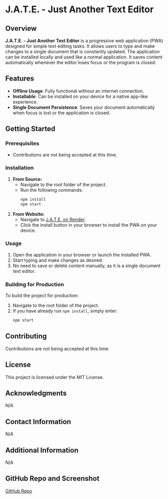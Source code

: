 # J.A.T.E. - Just Another Text Editor

## Overview

**J.A.T.E. - Just Another Text Editor** is a progressive web application (PWA) designed for simple text editing tasks. It allows users to type and make changes to a single document that is constantly updated. The application can be installed locally and used like a normal application. It saves content automatically whenever the editor loses focus or the program is closed.

## Features

- **Offline Usage**: Fully functional without an internet connection.
- **Installable**: Can be installed on your device for a native app-like experience.
- **Single Document Persistence**: Saves your document automatically when focus is lost or the application is closed.

## Getting Started

### Prerequisites

- Contributions are not being accepted at this time.

### Installation

1. **From Source:**
   - Navigate to the root folder of the project.
   - Run the following commands:
     ```bash
     npm install
     npm start
     ```
2. **From Website:**
   - Navigate to [J.A.T.E. on Render](https://stunning-palm-tree-dfxz.onrender.com).
   - Click the install button in your browser to install the PWA on your device.

### Usage

1. Open the application in your browser or launch the installed PWA.
2. Start typing and make changes as desired.
3. No need to save or delete content manually, as it is a single document text editor.

### Building for Production

To build the project for production:

1. Navigate to the root folder of the project.
2. If you have already run `npm install`, simply enter:
   ```bash
   npm start
   ```

## Contributing

Contributions are not being accepted at this time.

## License

This project is licensed under the MIT License.

## Acknowledgments

N/A

## Contact Information

N/A

## Additional Information

N/A

## GitHub Repo and Screenshot

[GitHub Repo](https://github.com/dumpsterRat92/cuddly-happiness)
